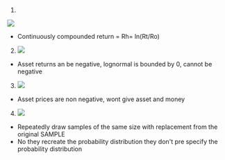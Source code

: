 
1. 
![](https://i.imgur.com/QEhPmNQ.png)
- Continuously compounded return = Rh= ln(Rt/Ro)

2. ![](https://i.imgur.com/xevMqyD.png)
- Asset returns an be negative, lognormal is bounded by 0, cannot be negative

3. ![](https://i.imgur.com/EaZqFpc.png)
- Asset prices are non negative, wont give asset and money

4. ![](https://i.imgur.com/mseukZn.png)
- Repeatedly draw samples of the same size with replacement from the original SAMPLE
- No they recreate the probability distribution they don't pre specify the probability distribution 